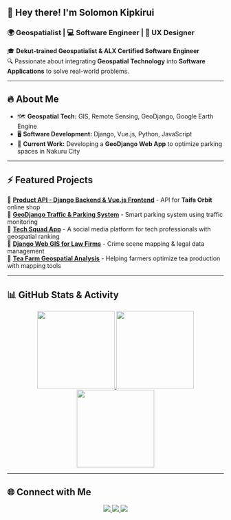 ## 🚀 Hey there! I'm **Solomon Kipkirui**

### 🌍 Geospatialist | 💻 Software Engineer | 🎨 UX Designer  
🎓 **Dekut-trained Geospatialist & ALX Certified Software Engineer**  
🔍 Passionate about integrating **Geospatial Technology** into **Software Applications** to solve real-world problems.   

---

## 🔥 About Me  
- 🗺️ **Geospatial Tech:** GIS, Remote Sensing, GeoDjango, Google Earth Engine  
- 🖥️ **Software Development:** Django, Vue.js, Python, JavaScript  
- 🚀 **Current Work:** Developing a **GeoDjango Web App** to optimize parking spaces in Nakuru City  

---

## ⚡ Featured Projects  
🎯 **[Product API - Django Backend & Vue.js Frontend](https://github.com/Rangosolo1234/taifa_Products_api)** - API for **Taifa Orbit** online shop  
🎯 **[GeoDjango Traffic & Parking System](https://github.com/your-repo)** - Smart parking system using traffic monitoring  
🎯 **[Tech Squad App](https://github.com/your-repo)** - A social media platform for tech professionals with geospatial ranking  
🎯 **[Django Web GIS for Law Firms](https://github.com/your-repo)** - Crime scene mapping & legal data management  
🎯 **[Tea Farm Geospatial Analysis](https://github.com/your-repo)** - Helping farmers optimize tea production with mapping tools  

---

## 📊 GitHub Stats & Activity  
<p align="center">
  <a href="https://github.com/Rangosolo1234">
    <img height="180em" src="https://github-readme-streak-stats.herokuapp.com/?user=Rangosolo1234&theme=blueberry&hide_border=true"/>
    <img height="180em" src="https://github-readme-stats.vercel.app/api?username=Rangosolo1234&show_icons=true&theme=blueberry&hide_border=true"/>
    <img height="180em" src="https://github-readme-stats.vercel.app/api/top-langs/?username=Rangosolo1234&layout=compact&theme=blueberry&hide_border=true"/>
  </a>
</p>

---

## 🌐 Connect with Me  
<p align="center">
  <a href="https://www.linkedin.com/in/your-profile">
    <img src="https://img.shields.io/badge/LinkedIn-Solomon_Kipkirui-blue?style=for-the-badge&logo=linkedin"/>
  </a>
  <a href="https://twitter.com/your-profile">
    <img src="https://img.shields.io/badge/Twitter-%40Rangosolo-blue?style=for-the-badge&logo=twitter"/>
  </a>
  <a href="mailto:kipkirui.solomon44@gmail.com">
    <img src="https://img.shields.io/badge/Email-kipkirui.solomon44%40gmail.com-red?style=for-the-badge&logo=gmail"/>
  </a>
</p>
